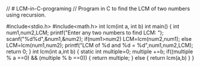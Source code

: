 // # LCM-in-C-programing
// Program in C to find the LCM of two numbers using recursion.

#include<stdio.h>
#include<math.h>
int lcm(int a, int b)
int main()
{
 int num1,num2,LCM;
 printf("Enter any two numbers to find LCM: ");
 scanf("%d%d",&num1,&num2);
 if(num1>num2)
  LCM=lcm(num2,num1);
  else
   LCM=lcm(num1,num2);
  printf("LCM of %d and %d = %d",num1,num2,LCM);
  return 0;
 }
 int lcm(int a,int b)
 {
  static int multiple=0;
  multiple +=b;
  if((multiple % a ==0) && (multiple % b ==0))
  {
   return multiple;
  }
  else
  {
   return lcm(a,b)
  }
 }
